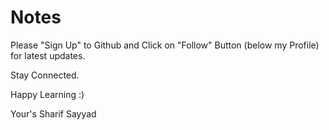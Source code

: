 # Notes
Please "Sign Up" to Github and Click on "Follow" Button (below my Profile) for latest updates.

Stay Connected.

Happy Learning :)

Your's Sharif Sayyad
